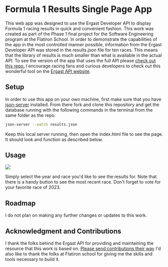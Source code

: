 # Formula 1 Results Single Page App

This web app was designed to use the Ergast Developer API to display Formula 1 racing results in quick and convenient fashion.  This work was created as part of the Phase 1 final project for the Software Engineering program at the Flatiron School.  In order to demonstrate the capabilities of the app in the most controlled manner possible, information from the Ergast Developer API was stored in the results.json file for ten races.  This means that the library of results is much smaller than what is available in the actual API.  To see the version of the app that uses the full API please [check out this repo.](https://github.com/apatari/Phase-1-Project-FullAPI) I encourage racing fans and curious developers to check out this wonderful tool on the [Ergast API website](http://ergast.com/mrd/).

## Setup

In order to use this app on your own machine, first make sure that you have [json-server](https://www.npmjs.com/package/json-server) installed. From there fork and clone this repository and get the database running with the following commands in the terminal from the same folder as the repo:

```bash
json-server --watch results.json
```

Keep this local server running, then open the index.html file to see the page.  It should look and function as described below.

## Usage

![](https://github.com/apatari/Phase-1-Project/blob/main/f1page.gif)

Simply select the year and race you'd like to see the results for.  Note that there is a handy button to see the most recent race.  Don't forget to vote for your favorite race of 2023.

## Roadmap

I do not plan on making any further changes or updates to this work.

## Acknowledgment and Contributions

I thank the folks behind the Ergast API for providing and maintaining the resource that this work is based on.  [Please send contributions their way](https://liberapay.com/ergast)  I'd also like to thank the folks at Flatiron school for giving me the skills and tools necessary to build it.
